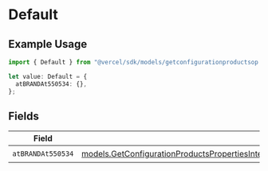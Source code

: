 # Default

## Example Usage

```typescript
import { Default } from "@vercel/sdk/models/getconfigurationproductsop.js";

let value: Default = {
  atBRANDAt550534: {},
};
```

## Fields

| Field                                                                                                                                                                                                                                                                      | Type                                                                                                                                                                                                                                                                       | Required                                                                                                                                                                                                                                                                   | Description                                                                                                                                                                                                                                                                |
| -------------------------------------------------------------------------------------------------------------------------------------------------------------------------------------------------------------------------------------------------------------------------- | -------------------------------------------------------------------------------------------------------------------------------------------------------------------------------------------------------------------------------------------------------------------------- | -------------------------------------------------------------------------------------------------------------------------------------------------------------------------------------------------------------------------------------------------------------------------- | -------------------------------------------------------------------------------------------------------------------------------------------------------------------------------------------------------------------------------------------------------------------------- |
| `atBRANDAt550534`                                                                                                                                                                                                                                                          | [models.GetConfigurationProductsPropertiesIntegrationsResponse200ApplicationJSONResponseBodyProductsMetadataSchemaAtBRANDAt550534](../models/getconfigurationproductspropertiesintegrationsresponse200applicationjsonresponsebodyproductsmetadataschemaatbrandat550534.md) | :heavy_check_mark:                                                                                                                                                                                                                                                         | N/A                                                                                                                                                                                                                                                                        |